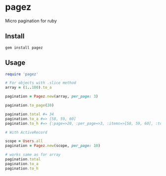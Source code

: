 pagez
=====

Micro pagination for ruby

## Install
```
gem install pagez
```

## Usage

```ruby
require 'pagez'

# For objects with .slice method
array = (1..100).to_a

pagination = Pagez.new(array, per_page: 3)

pagination.to_page(20)

pagination.total #= 34
pagination.to_a #=> [58, 59, 60]
pagination.to_h #=> {:page=>20, :per_page=>3, :items=>[58, 59, 60], :total=>34}

# With ActiveRecord

scope = Users.all
pagination = Pagez.new(scope, per_page: 10)

# works same as for array
pagination.total
pagination.to_a
pagination.to_h
```
